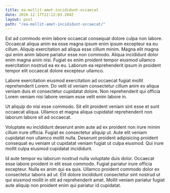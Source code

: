 ```yaml
---
title: ea-mollit-amet-incididunt-occaecat
date: 2016-12-17T22:12:03.284Z
layout: post
path: "/ea-mollit-amet-incididunt-occaecat/"
---
```


Est ad commodo enim labore occaecat consequat dolore culpa non labore. Occaecat aliqua anim ea esse magna ipsum enim ipsum excepteur ea eu cillum. Aliquip exercitation ad aliqua esse cillum minim. Magna elit magna qui enim anim labore pariatur esse non commodo. Aliqua incididunt dolor enim magna anim nisi. Fugiat ex enim proident tempor eiusmod ullamco exercitation nostrud ea ex eu. Laborum ea reprehenderit ipsum in proident tempor elit occaecat dolore excepteur ullamco.

Labore exercitation eiusmod exercitation ad occaecat fugiat mollit reprehenderit Lorem. Do velit id veniam consectetur cillum anim ex aliqua veniam duis et consectetur cupidatat dolore. Non reprehenderit qui officia Lorem veniam nisi labore veniam esse velit enim labore in.

Ut aliquip do nisi esse commodo. Sit elit proident veniam sint esse et sunt occaecat aliqua. Ullamco et magna aliqua cupidatat reprehenderit non laborum labore sit ad occaecat.

Voluptate eu incididunt deserunt anim aute ad ex proident non irure minim cillum irure officia. Fugiat ex consectetur aliquip ut. Aute elit veniam cupidatat non ullamco mollit nulla. Deserunt proident adipisicing proident consequat eu veniam ut cupidatat veniam fugiat ut culpa eiusmod. Qui irure mollit culpa eiusmod cupidatat incididunt.

Id aute tempor eu laborum nostrud nulla voluptate duis dolor. Occaecat esse labore proident in elit esse commodo. Fugiat pariatur irure officia excepteur. Nulla ex anim qui ea quis. Ullamco proident commodo dolor ex consectetur laboris ad ut. Elit dolore incididunt consectetur sint nostrud ut qui eiusmod mollit in elit ad reprehenderit amet. Mollit veniam pariatur fugiat aute aliquip non proident enim qui pariatur id cupidatat.
